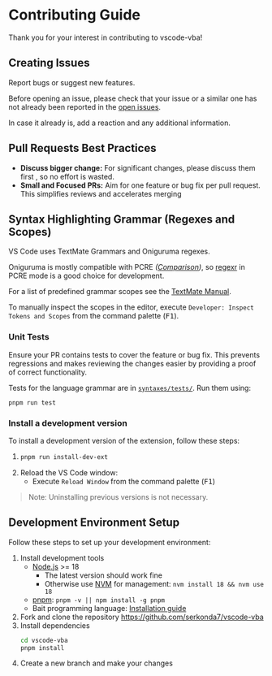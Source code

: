 # Contributing Guide
Thank you for your interest in contributing to vscode-vba!


## Creating Issues
Report bugs or suggest new features.

Before opening an issue, please check that your issue or a similar one has not already been reported in the [open issues][issues].

In case it already is, add a reaction and any additional information.


## Pull Requests Best Practices
- **Discuss bigger change:** For significant changes, please discuss them first , so no effort is wasted.
- **Small and Focused PRs:**  Aim for one feature or bug fix per pull request. This simplifies reviews and accelerates merging


## Syntax Highlighting Grammar (Regexes and Scopes)
VS Code uses TextMate Grammars and Oniguruma regexes.

Oniguruma is mostly compatible with PCRE _([Comparison][oniguruma-overview])_,
so [regexr][regexr] in PCRE mode is a good choice for development.

For a list of predefined grammar scopes see the [TextMate Manual][textmate-manual].

To manually inspect the scopes in the editor,
execute `Developer: Inspect Tokens and Scopes` from the command palette (<kbd>F1</kbd>).


### Unit Tests
Ensure your PR contains tests to cover the feature or bug fix.
This prevents regressions and makes reviewing the changes easier by providing a proof of correct functionality.

Tests for the language grammar are in [`syntaxes/tests/`](syntaxes/tests/).
Run them using:
```
pnpm run test
```


### Install a development version
To install a development version of the extension, follow these steps:
1. ```sh
   pnpm run install-dev-ext
   ```
2. Reload the VS Code window:
   - Execute `Reload Window` from the command palette (<kbd>F1</kbd>)

> Note: Uninstalling previous versions is not necessary.


## Development Environment Setup
Follow these steps to set up your development environment:

1. Install development tools
   - [Node.js](https://nodejs.org/) >= 18
      - The latest version should work fine
      - Otherwise use [NVM][nvm] for management: `nvm install 18 && nvm use 18`
   - [pnpm](https://pnpm.io/): `pnpm -v || npm install -g pnpm`
   - Bait programming language: [Installation guide][bait]
2. Fork and clone the repository https://github.com/serkonda7/vscode-vba
3. Install dependencies
   ```sh
   cd vscode-vba
   pnpm install
   ```
4. Create a new branch and make your changes


<!-- links -->
[issues]: https://github.com/serkonda7/vscode-vba/issues
[oniguruma-overview]: https://rbuckton.github.io/regexp-features/engines/oniguruma.html
[regexr]: https://regexr.com/
[textmate-manual]: https://macromates.com/manual/en/language_grammars#naming_conventions
[nvm]: https://github.com/nvm-sh/nvm
[bait]: https://github.com/bait-lang/bait#installation
